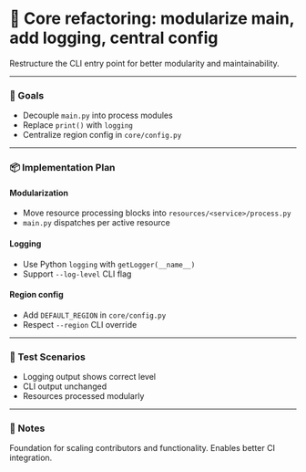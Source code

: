 # 🧱 Core refactoring: modularize main, add logging, central config

Restructure the CLI entry point for better modularity and maintainability.

---

### 📌 Goals

- Decouple `main.py` into process modules
- Replace `print()` with `logging`
- Centralize region config in `core/config.py`

---

### 📦 Implementation Plan

#### Modularization

- Move resource processing blocks into `resources/<service>/process.py`
- `main.py` dispatches per active resource

#### Logging

- Use Python `logging` with `getLogger(__name__)`
- Support `--log-level` CLI flag

#### Region config

- Add `DEFAULT_REGION` in `core/config.py`
- Respect `--region` CLI override

---

### 🧪 Test Scenarios

- Logging output shows correct level
- CLI output unchanged
- Resources processed modularly

---

### 🧱 Notes

Foundation for scaling contributors and functionality. Enables better CI integration.

